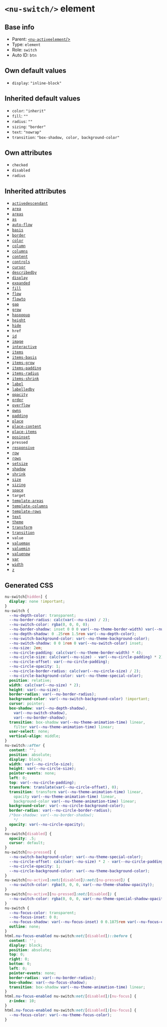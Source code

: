 # `<nu-switch/>` element

## Base info
* Parent: [`<nu-activeelement`/>](./nu-activeelement.md)
* Type: `element`
* Role: `switch`
* Auto ID: `btn`


## Own default values
* `display`: `"inline-block"`

## Inherited default values
* `color`: `"inherit"`
* `fill`: `""`
* `radius`: `""`
* `sizing`: `"border"`
* `text`: `"nowrap"`
* `transition`: `"box-shadow, color, background-color"`


## Own attributes
* `checked`
* `disabled`
* `radius`


## Inherited attributes
* [`activedescendant`](../attributes/activedescendant.md)
* [`area`](../attributes/area.md)
* [`areas`](../attributes/areas.md)
* [`as`](../attributes/as.md)
* [`auto-flow`](../attributes/auto-flow.md)
* [`basis`](../attributes/basis.md)
* [`border`](../attributes/border.md)
* [`color`](../attributes/color.md)
* [`column`](../attributes/column.md)
* [`columns`](../attributes/columns.md)
* [`content`](../attributes/content.md)
* [`controls`](../attributes/controls.md)
* [`cursor`](../attributes/cursor.md)
* [`describedby`](../attributes/describedby.md)
* [`display`](../attributes/display.md)
* [`expanded`](../attributes/expanded.md)
* [`fill`](../attributes/fill.md)
* [`flow`](../attributes/flow.md)
* [`flowto`](../attributes/flowto.md)
* [`gap`](../attributes/gap.md)
* [`grow`](../attributes/grow.md)
* [`haspopup`](../attributes/haspopup.md)
* [`height`](../attributes/height.md)
* [`hide`](../attributes/hide.md)
* `href`
* [`id`](../attributes/id.md)
* [`image`](../attributes/image.md)
* [`interactive`](../attributes/interactive.md)
* [`items`](../attributes/items.md)
* [`items-basis`](../attributes/items-basis.md)
* [`items-grow`](../attributes/items-grow.md)
* [`items-padding`](../attributes/items-padding.md)
* [`items-radius`](../attributes/items-radius.md)
* [`items-shrink`](../attributes/items-shrink.md)
* [`label`](../attributes/label.md)
* [`labelledby`](../attributes/labelledby.md)
* [`opacity`](../attributes/opacity.md)
* [`order`](../attributes/order.md)
* [`overflow`](../attributes/overflow.md)
* [`owns`](../attributes/owns.md)
* [`padding`](../attributes/padding.md)
* [`place`](../attributes/place.md)
* [`place-content`](../attributes/place-content.md)
* [`place-items`](../attributes/place-items.md)
* [`posinset`](../attributes/posinset.md)
* `pressed`
* [`responsive`](../attributes/responsive.md)
* [`row`](../attributes/row.md)
* [`rows`](../attributes/rows.md)
* [`setsize`](../attributes/setsize.md)
* [`shadow`](../attributes/shadow.md)
* [`shrink`](../attributes/shrink.md)
* [`size`](../attributes/size.md)
* [`sizing`](../attributes/sizing.md)
* [`space`](../attributes/space.md)
* `target`
* [`template-areas`](../attributes/template-areas.md)
* [`template-columns`](../attributes/template-columns.md)
* [`template-rows`](../attributes/template-rows.md)
* [`text`](../attributes/text.md)
* [`theme`](../attributes/theme.md)
* [`transform`](../attributes/transform.md)
* [`transition`](../attributes/transition.md)
* `value`
* [`valuemax`](../attributes/valuemax.md)
* [`valuemin`](../attributes/valuemin.md)
* [`valuenow`](../attributes/valuenow.md)
* [`var`](../attributes/var.md)
* [`width`](../attributes/width.md)
* [`z`](../attributes/z.md)

## Generated CSS
```css
nu-switch[hidden] {
  display: none !important;
}
nu-switch {
  --nu-depth-color: transparent;
  --nu-border-radius: calc(var(--nu-size) / 2);
  --nu-switch-color: rgba(0, 0, 0, 0);
  --nu-border-shadow: inset 0 0 0 var(--nu-theme-border-width) var(--nu-theme-border-color);
  --nu-depth-shadow: 0 .25rem 1.5rem var(--nu-depth-color);
  --nu-switch-background-color: var(--nu-theme-background-color);
  --nu-switch-shadow: 0 0 1rem 0 var(--nu-switch-color) inset;
  --nu-size: 2em;
  --nu-circle-padding: calc(var(--nu-theme-border-width) * 4);
  --nu-circle-size: calc(var(--nu-size) - var(--nu-circle-padding) * 2);
  --nu-circle-offset: var(--nu-circle-padding);
  --nu-circle-opacity: 1;
  --nu-circle-border-radius: calc(var(--nu-circle-size) / 2);
  --nu-circle-background-color: var(--nu-theme-special-color);
  position: relative;
  width: calc(var(--nu-size) * 2);
  height: var(--nu-size);
  border-radius: var(--nu-border-radius);
  background-color: var(--nu-switch-background-color) !important;
  cursor: pointer;
  box-shadow: var(--nu-depth-shadow),
    var(--nu-switch-shadow),
    var(--nu-border-shadow);
  transition: box-shadow var(--nu-theme-animation-time) linear,
    filter var(--nu-theme-animation-time) linear;
  user-select: none;
  vertical-align: middle;
}
nu-switch::after {
  content: "";
  position: absolute;
  display: block;
  width: var(--nu-circle-size);
  height: var(--nu-circle-size);
  pointer-events: none;
  left: 0;
  top: var(--nu-circle-padding);
  transform: translate(var(--nu-circle-offset), 0);
  transition: transform var(--nu-theme-animation-time) linear,
    opacity var(--nu-theme-animation-time) linear,
    background-color var(--nu-theme-animation-time) linear;
  background-color: var(--nu-circle-background-color);
  border-radius: var(--nu-circle-border-radius);
  /*box-shadow: var(--nu-border-shadow);
    */
  opacity: var(--nu-circle-opacity);
}
nu-switch[disabled] {
  opacity: .5;
  cursor: default;
}
nu-switch[nu-pressed] {
  --nu-switch-background-color: var(--nu-theme-special-color);
  --nu-circle-offset: calc(var(--nu-size) * 2 - var(--nu-circle-padding) - var(--nu-circle-size));
  --nu-circle-opacity: 1;
  --nu-circle-background-color: var(--nu-theme-background-color);
}
nu-switch[nu-active]:not([disabled]):not([nu-pressed]) {
  --nu-switch-color: rgba(0, 0, 0, var(--nu-theme-shadow-opacity));
}
nu-switch[nu-active][nu-pressed]:not([disabled]) {
  --nu-switch-color: rgba(0, 0, 0, var(--nu-theme-special-shadow-opacity));
}
nu-switch {
  --nu-focus-color: transparent;
  --nu-focus-inset: 0 0;
  --nu-focus-shadow: var(--nu-focus-inset) 0 0.1875rem var(--nu-focus-color);
  outline: none;
}
html.nu-focus-enabled nu-switch:not([disabled])::before {
  content: '';
  display: block;
  position: absolute;
  top: 0;
  right: 0;
  bottom: 0;
  left: 0;
  pointer-events: none;
  border-radius: var(--nu-border-radius);
  box-shadow: var(--nu-focus-shadow);
  transition: box-shadow var(--nu-theme-animation-time) linear;
}
html.nu-focus-enabled nu-switch:not([disabled])[nu-focus] {
  z-index: 10;
}
html.nu-focus-enabled nu-switch:not([disabled])[nu-focus] {
  --nu-focus-color: var(--nu-theme-focus-color);
}
```
